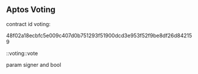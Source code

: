 ## Aptos Voting
contract id voting:

48f02a18ecbfc5e009c407d0b751293f51900dcd3e953f52f9be8df26d842159

::voting::vote

param signer and bool
